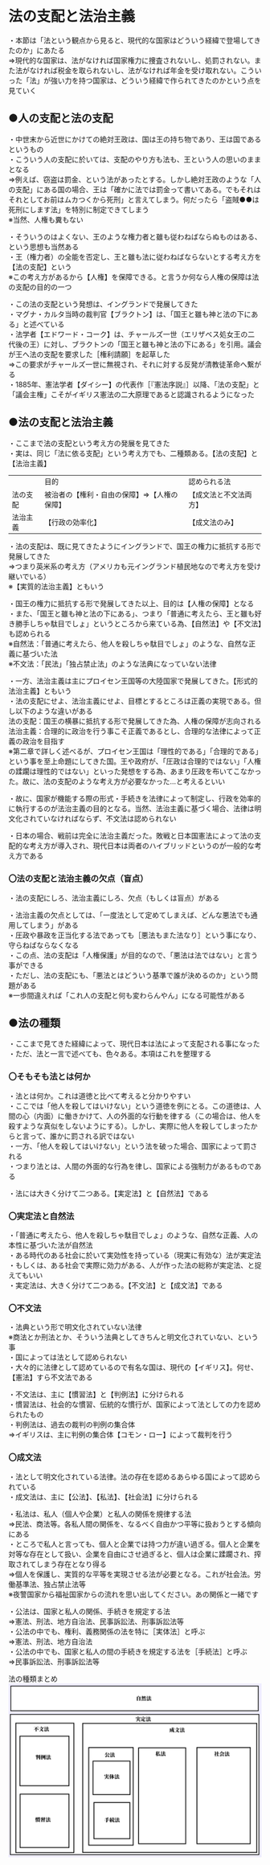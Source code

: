 # 法の支配と法治主義  
  
・本節は「法という観点から見ると、現代的な国家はどういう経緯で登場してきたのか」にあたる  
⇒現代的な国家は、法がなければ国家権力に捜査されないし、処罰されない。また法がなければ税金を取られないし、法がなければ年金を受け取れない。こういった「法」が強い力を持つ国家は、どういう経緯で作られてきたのかという点を見ていく  
  
  
## ●人の支配と法の支配  
・中世末から近世にかけての絶対王政は、国は王の持ち物であり、王は国であるというもの  
・こういう人の支配に於いては、支配のやり方も法も、王という人の思いのままとなる  
⇒例えば、窃盗は罰金、という法があったとする。しかし絶対王政のような「人の支配」にある国の場合、王は「確かに法では罰金って書いてある。でもそれはそれとしてお前はムカつくから死刑」と言えてしまう。何だったら「盗賊●●は死刑にします法」を特別に制定できてしまう  
※当然、人権も糞もない  
  
・そういうのはよくない、王のような権力者と雖も従わねばならぬものはある、という思想も当然ある  
・王（権力者）の全能を否定し、王と雖も法に従わねばならないとする考え方を【法の支配】という  
※この考え方があるから【人権】を保障できる。と言うか何なら人権の保障は法の支配の目的の一つ  
  
・この法の支配という発想は、イングランドで発展してきた  
・マグナ・カルタ当時の裁判官【ブラクトン】は、「国王と雖も神と法の下にある」と述べている  
・法学者【エドワード・コーク】は、チャールズ一世（エリザベス処女王の二代後の王）に対し、ブラクトンの「国王と雖も神と法の下にある」を引用。議会が王へ法の支配を要求した［権利請願］を起草した  
⇒この要求がチャールズ一世に無視され、それに対する反発が清教徒革命へ繋がる  
・1885年、憲法学者【ダイシー】の代表作［『憲法序説』］以降、「法の支配」と「議会主権」こそがイギリス憲法の二大原理であると認識されるようになった  
  
  
  
## ●法の支配と法治主義  
・ここまで法の支配という考え方の発展を見てきた  
・実は、同じ「法に依る支配」という考え方でも、二種類ある。【法の支配】と【法治主義】  
  
|        |                                            |                      |  
|--------|--------------------------------------------|----------------------|  
|        |目的                                        |認められる法          |  
|法の支配|被治者の【権利・自由の保障】⇒【人権の保障】|【成文法と不文法両方】|  
|法治主義|【行政の効率化】                            |【成文法のみ】        |  
  
  
・法の支配は、既に見てきたようにイングランドで、国王の権力に抵抗する形で発展してきた  
⇒つまり英米系の考え方（アメリカも元イングランド植民地なので考え方を受け継いでいる）  
※【実質的法治主義】ともいう  
  
・国王の権力に抵抗する形で発展してきた以上、目的は【人権の保障】となる  
・また、「国王と雖も神と法の下にある」、つまり「普通に考えたら、王と雖も好き勝手しちゃ駄目でしょ」というところから来ている為、【自然法】や【不文法】も認められる  
※自然法：「普通に考えたら、他人を殺しちゃ駄目でしょ」のような、自然な正義に基づいた法  
※不文法：「民法」「独占禁止法」のような法典になっていない法律  
  
・一方、法治主義は主にプロイセン王国等の大陸国家で発展してきた。【形式的法治主義】ともいう  
・法の支配にせよ、法治主義にせよ、目標とするところは正義の実現である。但し以下のような違いがある  
法の支配：国王の横暴に抵抗する形で発展してきた為、人権の保障が志向される  
法治主義：合理的に政治を行う事こそ正義であるとし、合理的な法律によって正義の政治を目指す  
※第二章で詳しく述べるが、プロイセン王国は「理性的である」「合理的である」という事を至上命題にしてきた国。王や政府が、「圧政は合理的ではない」「人権の蹂躙は理性的ではない」といった発想をする為、あまり圧政を布いてこなかった。故に、法の支配のような考え方が必要なかった…と考えるといい  
  
・故に、国家が機能する際の形式・手続きを法律によって制定し、行政を効率的に執行するのが法治主義の目的となる。当然、法治主義に基づく場合、法律は明文化されていなければならず、不文法は認められない  
  
・日本の場合、戦前は完全に法治主義だった。敗戦と日本国憲法によって法の支配的な考え方が導入され、現代日本は両者のハイブリッドというのが一般的な考え方である  
  
  
### 〇法の支配と法治主義の欠点（盲点）  
・法の支配にしろ、法治主義にしろ、欠点（もしくは盲点）がある  
  
・法治主義の欠点としては、「一度法として定めてしまえば、どんな悪法でも通用してしまう」がある  
・圧政や暴政を正当化する法であっても［悪法もまた法なり］という事になり、守らねばならなくなる  
・この点、法の支配は「人権保護」が目的なので、「悪法は法ではない」と言う事ができる  
・ただし、法の支配にも、「悪法とはどういう基準で誰が決めるのか」という問題がある  
※一歩間違えれば「これ人の支配と何も変わらんやん」になる可能性がある  
## ●法の種類  
・ここまで見てきた経緯によって、現代日本は法によって支配される事になった  
・ただ、法と一言で述べても、色々ある。本項はこれを整理する  
  
  
### 〇そもそも法とは何か  
・法とは何か。これは道徳と比べて考えると分かりやすい  
・ここでは「他人を殺してはいけない」という道徳を例にとる。この道徳は、人間の心（内面）に働きかけて、人の外面的な行動を律する（この場合は、他人を殺すような真似をしないようにする）。しかし、実際に他人を殺してしまったからと言って、誰かに罰される訳ではない  
・一方、「他人を殺してはいけない」という法を破った場合、国家によって罰される  
・つまり法とは、人間の外面的な行為を律し、国家による強制力があるものである  
  
・法には大きく分けて二つある。【実定法】と【自然法】である  
  
  
### 〇実定法と自然法  
・「普通に考えたら、他人を殺しちゃ駄目でしょ」のような、自然な正義、人の本性に基づいた法が自然法  
・ある時代のある社会に於いて実効性を持っている（現実に有効な）法が実定法  
・もしくは、ある社会で実際に効力がある、人が作った法の総称が実定法、と捉えてもいい  
・実定法は、大きく分けて二つある。【不文法】と【成文法】である  
  
  
### 〇不文法  
・法典という形で明文化されていない法律  
※商法とか刑法とか、そういう法典としてきちんと明文化されていない、という事  
・国によっては法として認められない  
・大々的に法律として認めているので有名な国は、現代の【イギリス】。何せ、【憲法】すら不文法である  
  
・不文法は、主に【慣習法】と【判例法】に分けられる  
・慣習法は、社会的な慣習、伝統的な慣行が、国家によって法としての力を認められたもの  
・判例法は、過去の裁判の判例の集合体  
⇒イギリスは、主に判例の集合体【コモン・ロー】によって裁判を行う  
  
  
  
### 〇成文法  
・法として明文化されている法律。法の存在を認めるあらゆる国によって認められている  
・成文法は、主に【公法】、【私法】、【社会法】に分けられる  
  
・私法は、私人（個人や企業）と私人の関係を規律する法  
⇒民法、商法等。各私人間の関係を、なるべく自由かつ平等に扱おうとする傾向にある  
・ところで私人と言っても、個人と企業では持つ力が違い過ぎる。個人と企業を対等な存在として扱い、企業を自由にさせ過ぎると、個人は企業に蹂躙され、搾取されてしまう存在となり得る  
⇒個人を保護し、実質的な平等を実現させる法が必要となる。これが社会法。労働基準法、独占禁止法等  
※夜警国家から福祉国家からの流れを思い出してください。あの関係と一緒です  
  
・公法は、国家と私人の関係、手続きを規定する法  
⇒憲法、刑法、地方自治法、民事訴訟法、刑事訴訟法等  
・公法の中でも、権利、義務関係の法を特に［実体法］と呼ぶ  
⇒憲法、刑法、地方自治法  
・公法の中でも、国家と私人の間の手続きを規定する法を［手続法］と呼ぶ  
⇒民事訴訟法、刑事訴訟法等  
  
法の種類まとめ  
![](media/image5.png)  